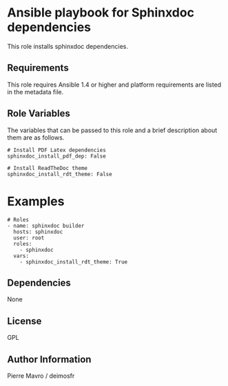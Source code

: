 Ansible playbook for Sphinxdoc dependencies
===========================================

This role installs sphinxdoc dependencies.

Requirements
------------

This role requires Ansible 1.4 or higher and platform requirements are listed
in the metadata file.

Role Variables
--------------

The variables that can be passed to this role and a brief description about
them are as follows.

```
# Install PDF Latex dependencies
sphinxdoc_install_pdf_dep: False

# Install ReadTheDoc theme
sphinxdoc_install_rdt_theme: False
```

Examples
========

```
# Roles
- name: sphinxdoc builder
  hosts: sphinxdoc
  user: root
  roles:
    - sphinxdoc
  vars:
    - sphinxdoc_install_rdt_theme: True
```

Dependencies
------------

None

License
-------

GPL

Author Information
------------------

Pierre Mavro / deimosfr


